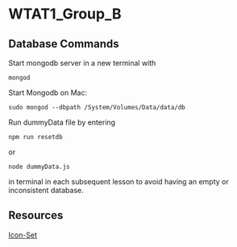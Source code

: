 # WTAT1_Group_B

## Database Commands

Start mongodb server in a new terminal with
``` 
mongod 
```


Start Mongodb on Mac: 

```
sudo mongod --dbpath /System/Volumes/Data/data/db
```

Run dummyData file by entering 
```
npm run resetdb
```
or

```
node dummyData.js
```
in terminal in each subsequent lesson to avoid having an empty or inconsistent database.

## Resources

[Icon-Set](https://www.streamlinehq.com/icons/streamline-mini-line)
